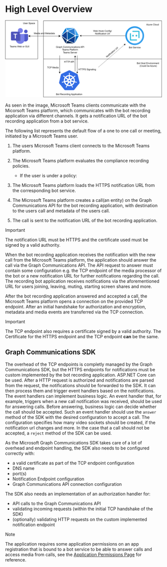 # High Level Overview

![Image 1](../images/Overview.svg)

As seen in the image, Microsoft Teams clients communicate with the Micorsoft Teams platform, which
communicates with the bot recording application via different channels. It gets a notification URL
of the bot recording application from a bot service.

The following list represents the default flow of a one to one call or meeting, initiated by a
Microsoft Teams user.

1. The users Microsoft Teams client connects to the Microsoft Teams platform.
2. The Microsoft Teams platform evaluates the compliance recording policies.

    - If the user is under a policy:

3. The Microsoft Teams platform loads the HTTPS notification URL from the corresponding bot service.
4. The Microsoft Teams platform creates a call(an entity) on the Graph Communications API for the
    bot recording application, with destination to the users call and metadata of the users call.
5. The call is sent to the notification URL of the bot recording application.

> [!IMPORTANT]  
> The notification URL must be HTTPS and the certificate used must be signed by a valid authority.

When the bot recording application receives the notification with the new call from the Microsoft
Teams platform, the application should answer the call via the Graph Communications API. The API
request to answer must contain some configuration e.g. the TCP endpoint of the media processor of
the bot or a new notification URL for further notifications regarding the call. The recording bot
application receives notifications via the aforementioned URL for users joining, leaving, muting,
starting screen shares and more.

After the bot recording application answered and accepted a call, the Microsoft Teams platform
opens a connection on the provided TCP endpoint. After an initial handshake for authorization
and encryption, metadata and media events are transferred via the TCP connection.

> [!IMPORTANT]  
> The TCP endpoint also requires a certificate signed by a valid authority. The Certificate for the
> HTTPS endpoint and the TCP endpoint **can** be the same.

## Graph Communications SDK

The overhead of the TCP endpoints is completly managed by the Graph Communications SDK, but the
HTTPS endpoints for notifications must be custom implemented by the bot recording application.
ASP.NET Core can be used. After a HTTP request is authorized and notifications are parsed from the
request, the notifications should be forwarded to the SDK. It can then process them and trigger
event handlers based on the notifications. The event handlers can implement business logic. An
event handler that, for example, triggers when a new call notification was received, should be used
for answering calls. Before answering, business logic can decide whether the call should be
accepted. Such an event handler should use the `answer` method of the SDK with the desired
configuration to accept a call. The configuration specifies how many video sockets should be
created, if the notification url changes and more. In the case that a call should not be accepted,
a `reject` method of the SDK can be used.

As the Microsoft Graph Communications SDK takes care of a lot of overhead and endpoint handling,
the SDK also needs to be configured correctly with:

- a valid certificate as part of the TCP endpoint configuration
- DNS name
- port(s)
- Notification Endpoint configuration
- Graph Communications API connection configuration

The SDK also needs an implementation of an authorization handler for:

- API calls to the Graph Communications API
- validating incoming requests (within the initial TCP handshake of the SDK)
- (optionally) validating HTTP requests on the custom implemented notification endpoint

> [!NOTE]  
> The application requires some application permissions on an app registration that is bound to a
> bot service to be able to answer calls and access media from calls, see the
> [Application Permissions Page](./recording-bot-permission.md) for reference.
